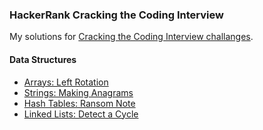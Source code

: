 ### HackerRank Cracking the Coding Interview

My solutions for [Cracking the Coding Interview challanges](https://www.hackerrank.com/domains/tutorials/cracking-the-coding-interview).

#### Data Structures
* [Arrays: Left Rotation](https://github.com/mccakir/HackerRank-CrackingTheCodingInterview-Solutions/blob/master/Arrays:LeftRotation.java)
* [Strings: Making Anagrams](https://github.com/mccakir/HackerRank-CrackingTheCodingInterview-Solutions/blob/master/Strings:MakingAnagrams.java)
* [Hash Tables: Ransom Note](https://github.com/mccakir/HackerRank-CrackingTheCodingInterview-Solutions/blob/master/HashTables:RansomNote.java)
* [Linked Lists: Detect a Cycle](https://github.com/mccakir/HackerRank-CrackingTheCodingInterview-Solutions/blob/master/LinkedLists:DetectaCycle.java)
